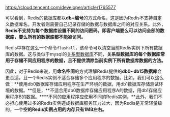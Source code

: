 https://cloud.tencent.com/developer/article/1765577

可以看到，Redis的数据库都以**db+编号**的方式命名，这是因为Redis不支持自定义数据库名。开发者则需要自己记录存储的数据与数据库之间的对应关系。此外，**Redis不支持为每个数据库设置不同的访问密码，即客户端要么可以访问全部的数据库，要么所有的数据库都不能被访问。**

Redis中存在这么一个命令`flushall`，该命令可以清空当前Redis实例下所有数据库的数据。这与类似于mysql的[关系型数据库](https://cloud.tencent.com/product/cdb-overview?from=10680)不同，**关系型数据库的每个数据库常用于存储不同应用程序的数据，且不提供清除当前实例下所有数据库数据的方法。**

因此，对于Redis来说，用**命名空间**的方式理解Redis提供的**db0~db15数据库**会更合适，且一个Redis实例不适合存储多个应用程序的数据。比如，我们可以这么做：**使用db0数据库存储应用程序在生产环境的数据，用db1数据库存储测试环境的数据。**但是，**不适合用db0数据库存储应用程序A的数据，用db1存储应用程序B的数据。\**\**不同的应用程序应使用不同的Redis实例。**此外，我们不必担心使用过多的Redis实例造成数据库服务压力过大，因为Redis是非常轻量级的，**一个空的Redis实例占用的内存只有1MB左右。**

